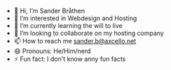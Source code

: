 - 👋 Hi, I’m Sander Bråthen
- 👀 I’m interested in Webdesign and Hosting
- 🌱 I’m currently learning the will to live
- 💞️ I’m looking to collaborate on my hosting company
- 📫 How to reach me sander.b@axcello.net
- 😄 Pronouns: He/Him/nerd
- ⚡ Fun fact: I don't know anny fun facts

<!---
SanderBraathenAxcelloNO/SanderBraathenAxcelloNO is a ✨ special ✨ repository because its `README.md` (this file) appears on your GitHub profile.
You can click the Preview link to take a look at your changes.
--->

